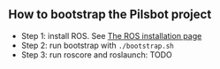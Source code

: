 ## How to bootstrap the Pilsbot project

- Step 1: install ROS. See [The ROS installation page](http://wiki.ros.org/ROS/Installation)
- Step 2: run bootstrap with `./bootstrap.sh`
- Step 3: run roscore and roslaunch: TODO
